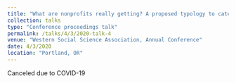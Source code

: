 ```yaml
---
title: "What are nonprofits really getting? A proposed typology to categorize skilled voluntary labor and donated goods and services"
collection: talks
type: "Conference proceedings talk"
permalink: /talks/4/3/2020-talk-4
venue: "Western Social Science Association, Annual Conference"
date: 4/3/2020
location: "Portland, OR"
---
```


Canceled due to COVID-19
